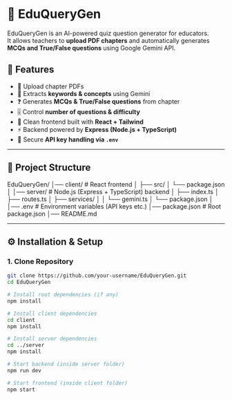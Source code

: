 # 📘 EduQueryGen

EduQueryGen is an AI-powered quiz question generator for educators.  
It allows teachers to **upload PDF chapters** and automatically generates **MCQs and True/False questions** using Google Gemini API.  

## 🚀 Features
- 📂 Upload chapter PDFs  
- 🧠 Extracts **keywords & concepts** using Gemini  
- ❓ Generates **MCQs & True/False questions** from chapter  
- 🎚️ Control **number of questions & difficulty**  
- 🎨 Clean frontend built with **React + Tailwind**  
- ⚡ Backend powered by **Express (Node.js + TypeScript)**  
- 🔑 Secure **API key handling via `.env`**  

---

## 📂 Project Structure

EduQueryGen/
│── client/ # React frontend
│ ├── src/
│ └── package.json
│
│── server/ # Node.js (Express + TypeScript) backend
│ ├── index.ts
│ ├── routes.ts
│ ├── services/
│ │ └── gemini.ts
│ └── package.json
│
│── .env # Environment variables (API keys etc.)
│── package.json # Root package.json
│── README.md



---

## ⚙️ Installation & Setup

### 1. Clone Repository
```bash
git clone https://github.com/your-username/EduQueryGen.git
cd EduQueryGen

# Install root dependencies (if any)
npm install

# Install client dependencies
cd client
npm install

# Install server dependencies
cd ../server
npm install

# Start backend (inside server folder)
npm run dev

# Start frontend (inside client folder)
npm start



